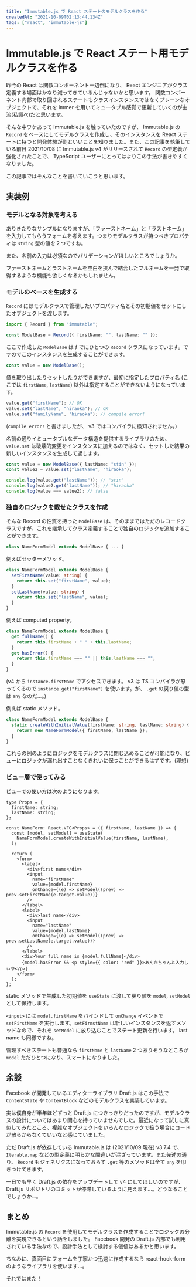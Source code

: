 ```yaml
---
title: "Immutable.js で React ステートのモデルクラスを作る"
createdAt: "2021-10-09T02:13:44.134Z"
tags: ["react", "immutable-js"]
---
```


# Immutable.js で React ステート用モデルクラスを作る

昨今の React は関数コンポーネント一辺倒になり、 React エンジニアがクラス定義する場面はかなり減ってきているんじゃないかと思います。
関数コンポーネント内部で取り回されるステートもクラスインスタンスではなくプレーンなオブジェクトで、それを immer を用いてミュータブル感覚で更新していくのが主流(私調べ)だと思います。

そんな中ワケあって Immutable.js を触っていたのですが、 Immutable.js の `Record` をベースにしてモデルクラスを作成し、そのインスタンスを React ステートに持つと開発体験が割といいことを知りました。また、この記事を執筆している前日 2021/10/08 に Immutable.js v4 がリリースされて `Record` の型定義が強化されたことで、 TypeScript ユーザーにとってはよりこの手法が書きやすくなりました。

この記事ではそんなことを書いていこうと思います。

## 実装例

### モデルとなる対象を考える

ありきたりなサンプルになりますが、「ファーストネーム」と「ラストネーム」を入力してもらうフォームを考えます。つまりモデルクラスが持つべきプロパティは `string` 型の値を２つですね。

また、名前の入力は必須なのでバリデーションがほしいところでしょうか。

ファーストネームとラストネームを空白を挟んで結合したフルネームを一発で取得するような機能も欲しくなるかもしれません。

### モデルのベースを生成する

`Record` にはモデルクラスで管理したいプロパティ名とその初期値をセットにしたオブジェクトを渡します。

```ts
import { Record } from "immutable";

const ModelBase = Record({ firstName: "", lastName: "" });
```

ここで作成した `ModelBase` はすでにひとつの `Record` クラスになっています。ですのでこのインスタンスを生成することができます。

```ts
const value = new ModelBase();
```

値を取り出したりセットしたりができますが、最初に指定したプロパティ名 (ここでは `firstName`, `lastName`) 以外は指定することができないようになっています。

```ts
value.get("firstName"); // OK
value.set("lastName", "hiraoka"); // OK
value.set("familyName", "hiraoka"); // compile error!
```

(`compile error!` と書きましたが、 v3 ではコンパイラに検知されません。)

名前の通りイミュータブルなデータ構造を提供するライブラリのため、 `value.set` は破壊的変更をインスタンスに加えるのではなく、セットした結果の新しいインスタンスを生成して返します。

```ts
const value = new ModelBase({ lastName: "stin" });
const value2 = value.set("lastName", "hiraoka");

console.log(value.get("lastName")); // "stin"
console.log(value2.get("lastName")); // "hiraoka"
console.log(value === value2); // false
```

### 独自のロジックを載せたクラスを作成

そんな Record の性質を持った `ModelBase` は、そのままではただのレコードクラスですが、これを継承してクラス定義することで独自のロジックを追加することができます。

```ts
class NameFormModel extends ModelBase { ... }
```

例えばセッターメソッド。

```ts
class NameFormModel extends ModelBase {
  setFirstName(value: string) {
    return this.set("firstName", value);
  }
  setLastName(value: string) {
    return this.set("lastName", value);
  }
}
```

例えば computed property。

```ts
class NameFormModel extends ModelBase {
  get fullName() {
    return this.firstName + " " + this.lastName;
  }
  get hasError() {
    return this.firstName === "" || this.lastName === "";
  }
}
```

(v4 から `instance.firstName` でアクセスできます。 v3 は TS コンパイラが怒ってくるので `instance.get("firstName")` を使います。が、 `.get` の戻り値の型は `any` なのだ…。)

例えば static メソッド。

```ts
class NameFormModel extends ModelBase {
  static createWithInitialValue(firstName: string, lastName: string) {
    return new NameFormModel({ firstName, lastName });
  }
}
```

これらの例のようにロジックをモデルクラスに閉じ込めることが可能になり、ビューにロジックが漏れ出すことなくきれいに保つことができるはずです。(理想)

### ビュー層で使ってみる

ビューでの使い方は次のようになります。

```tsx
type Props = {
  firstName: string;
  lastName: string;
};

const NameForm: React.VFC<Props> = ({ firstName, lastName }) => {
  const [model, setModel] = useState(
    NameFormModel.createWithInitialValue(firstName, lastName),
  );

  return (
    <form>
      <label>
        <div>first name</div>
        <input
          name="firstName"
          value={model.firstName}
          onChange={(e) => setModel((prev) => prev.setFirstName(e.target.value))}
        />
      </label>
      <label>
        <div>last name</div>
        <input
          name="lastName"
          value={model.lastName}
          onChange={(e) => setModel((prev) => prev.setLastName(e.target.value))}
        />
      </label>
      <div>Your full name is {model.fullName}</div>
      {model.hasError && <p style={{ color: "red" }}>あんたちゃんと入力しぃや</p>}
    </form>
  );
};
```

static メソッドで生成した初期値を `useState` に渡して戻り値を `model`, `setModel` として保持します。

`<input>` には `model.firstName` をバインドして `onChange` イベントで `setFirstName` を実行します。`setFirmstName` は新しいインスタンスを返すメソッドなので、それを `setModel` に放り込むことでステート更新を行います。 last name も同様ですね。

管理すべきステートも普通なら `firstName` と `lastName` 2 つありそうなところが `model` ただひとつになり、スマートになりました。

## 余談

Facebook が開発しているエディターライブラリ Draft.js はこの手法で `ContentState` や `ContentBlock` などのモデルクラスを実装しています。

実は僕自身が半年ほどずっと Draft.js につきっきりだったのですが、モデルクラスの設計についてはあまり関心を持っていませんでした。最近になって試しに真似してみたところ、複雑なオブジェクトをいろんなロジックで扱う場合にコードが散らからなくていいなと感じていました。

ただ Draft.js が依存している Immutable.js は (2021/10/09 現在) v3.7.4 で、`Iterable.map` などの型定義に明らかな間違いが混ざっています。また先述の通り、 `Record` もジェネリクスになっておらず `.get` 等のメソッドは全て `any` を叩きつけてきます。

一日でも早く Draft.js の依存をアップデートして v4 にしてほしいのですが、 Draft.js リポジトリのコミットが停滞しているように見えます…。どうなることでしょうか…。

## まとめ

Immutable.js の `Record` を使用してモデルクラスを作成することでロジックの分離を実現できるという話をしました。
Facebook 開発の Draft.js 内部でも利用されている手法なので、設計手法として検討する価値はあるかと思います。

ちなみに、真面目にフォームを丁寧かつ迅速に作成するなら react-hook-form のようなライブラリを使います…。

それではまた！
